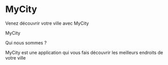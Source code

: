 # MyCity
Venez découvrir votre ville avec MyCity

MyCity

Qui nous sommes ?

MyCity est une application qui vous fais découvrir les meilleurs endroits de votre ville


